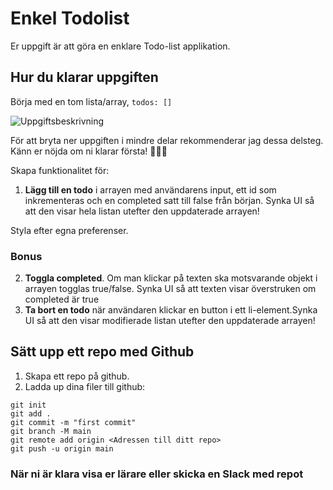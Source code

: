 # Enkel Todolist

Er uppgift är att göra en enklare Todo-list applikation.

## Hur du klarar uppgiften

Börja med en tom lista/array, ```todos: []```

![Uppgiftsbeskrivning](https://github.com/chasacademy-sandra-larsson/workshop-simple-todolist/blob/main/simple_todolist.png)


För att bryta ner uppgiften i mindre delar rekommenderar jag dessa delsteg. Känn er nöjda om ni klarar första! 🎉🎉🎉

Skapa funktionalitet för:

1. **Lägg till en todo** i arrayen med användarens input, ett id som inkrementeras och en completed satt till false från början. Synka UI så att den visar hela listan utefter den uppdaterade arrayen!

Styla efter egna preferenser.

###  Bonus

2. **Toggla completed**. Om man klickar på texten ska motsvarande objekt i arrayen togglas true/false. Synka UI så att texten visar överstruken om completed är true
3. **Ta bort en todo** när användaren klickar en button i ett li-element.Synka UI så att den visar modifierade listan utefter den uppdaterade arrayen!


## Sätt upp ett repo med Github

1. Skapa ett repo på github.
2. Ladda up dina filer till github:

```
git init
git add .
git commit -m "first commit"
git branch -M main
git remote add origin <Adressen till ditt repo>
git push -u origin main
```

### När ni är klara visa er lärare eller skicka en Slack med repot


